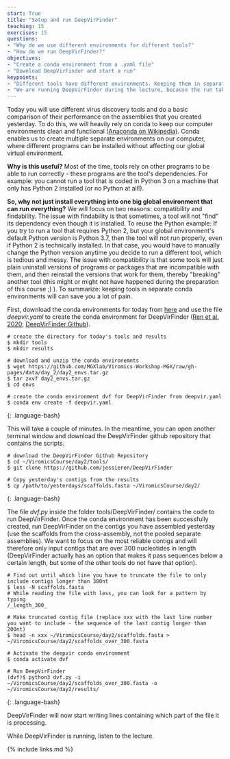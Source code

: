 ```yaml
---
start: True
title: "Setup and run DeepVirFinder"
teaching: 15
exercises: 15
questions: 
- "Why do we use different environments for different tools?"
- "How do we run DeepVirFinder?" 
objectives:
- "Create a conda environment from a .yaml file"
- "Download DeepVirFinder and start a run"
keypoints:
- "Different tools have different environments. Keeping them in separate environments makes runs reproducible and prevents a variety of problems."
- "We are running DeepVirFinder during the lecture, because the run takes ~50 minutes."
---
```


Today you will use different virus discovery tools and do a basic comparison of their performance on the assemblies that you created yesterday. To do this, we will heavily rely on conda to keep our computer environments clean and functional ([Anaconda on Wikipedia](https://anaconda.org/)). Conda enables us to create multiple separate environments on our computer, where different programs can be installed without affecting our global virtual environment. 

**Why is this useful?** Most of the time, tools rely on other programs to be able to run correctly - these programs are the tool's dependencies. For example: you cannot run a tool that is coded in Python 3 on a machine that only has Python 2 installed (or no Python at all!). 

**So, why not just install everything into one big global environment that can run everything?** We will focus on two reasons: compatibility and findability. The issue with findability is that sometimes, a tool will not "find" its dependency even though it is installed. To reuse the Python example: If you try to run a tool that requires Python 2, but your global environment's default Python version is Python 3.7, then the tool will not run properly, even if Python 2 is technically installed. In that case, you would have to manually change the Python version anytime you decide to run a different tool, which is tedious and messy. The issue with compatibility is that some tools will just plain uninstall versions of programs or packages that are incompatible with them, and then reinstall the versions that work for them, thereby "breaking" another tool (this might or might not have happened during the preparation of this course ;) ). To summarize: keeping tools in separate conda environments will can save you a lot of pain.

First, download the conda environments for today from [here](https://github.com/MGXlab/Viromics-Workshop-MGX/raw/gh-pages/data/day_2/day2_envs.tar.gz) and use the file *deepvir.yaml* to create the conda environment for DeepVirFinder ([Ren et al. 2020](https://link.springer.com/article/10.1007/s40484-019-0187-4); [DeepVirFinder Github](https://github.com/jessieren/DeepVirFinder)).

~~~
# create the directory for today's tools and results
$ mkdir tools
$ mkdir results

# download and unzip the conda environemnts
$ wget https://github.com/MGXlab/Viromics-Workshop-MGX/raw/gh-pages/data/day_2/day2_envs.tar.gz
$ tar zxvf day2_envs.tar.gz
$ cd envs

# create the conda environment dvf for DeepVirFinder from deepvir.yaml
$ conda env create -f deepvir.yaml
~~~
{: .language-bash}


This will take a couple of minutes. In the meantime, you can open another terminal window and download the DeepVirFinder github repository that contains the scripts.

~~~
# download the DeepVirFinder Github Repository
$ cd ~/ViromicsCourse/day2/tools/
$ git clone https://github.com/jessieren/DeepVirFinder

# Copy yesterday's contigs from the results
$ cp /path/to/yesterdays/scaffolds.fasta ~/ViromicsCourse/day2/
~~~
{: .language-bash}

The file *dvf.py* inside the folder tools/DeepVirFinder/ contains the code to run DeepVirFinder. Once the conda environment has been successfully created, run DeepVirFinder on the contigs you have assembled yesterday (use the scaffolds from the cross-assembly, not the pooled separate assemblies). We want to focus on the most reliable contigs and will therefore only input contigs that are over 300 nucleotides in length (DeepVirFinder actually has an option that makes it pass sequences below a certain length, but some of the other tools do not have that option).

~~~
# Find out until which line you have to truncate the file to only include contigs longer than 300nt
$ less -N scaffolds.fasta
# While reading the file with less, you can look for a pattern by typing
/_length_300_

# Make truncated contig file (replace xxx with the last line number you want to include - the sequence of the last contig longer than 200nt)
$ head -n xxx ~/ViromicsCourse/day2/scaffolds.fasta > ~/ViromicsCourse/day2/scaffolds_over_300.fasta

# Activate the deepvir conda environment
$ conda activate dvf

# Run DeepVirFinder
(dvf)$ python3 dvf.py -i ~/ViromicsCourse/day2/scaffolds_over_300.fasta -o ~/ViromicsCourse/day2/results/
~~~
{: .language-bash}


DeepVirFinder will now start writing lines containing which part of the file it is processing.

While DeepVirFinder is running, listen to the lecture.


{% include links.md %}
